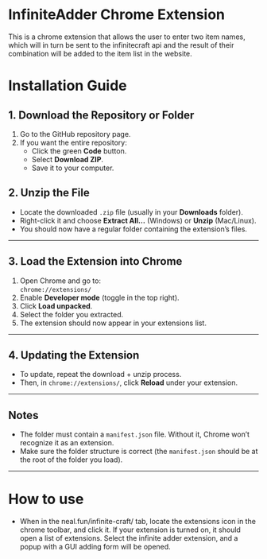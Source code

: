 # InfiniteAdder Chrome Extension

This is a chrome extension that allows the user to enter two item names, which will in turn be sent to the infinitecraft api and the result of their combination will be added to the item list in the website.

# Installation Guide
## 1. Download the Repository or Folder

1. Go to the GitHub repository page.
2. If you want the entire repository:
   - Click the green **Code** button.
   - Select **Download ZIP**.
   - Save it to your computer.

## 2. Unzip the File

- Locate the downloaded `.zip` file (usually in your **Downloads** folder).
- Right-click it and choose **Extract All...** (Windows) or **Unzip** (Mac/Linux).
- You should now have a regular folder containing the extension’s files.

---

## 3. Load the Extension into Chrome

1. Open Chrome and go to:  
   `chrome://extensions/`
2. Enable **Developer mode** (toggle in the top right).
3. Click **Load unpacked**.
4. Select the folder you extracted.
5. The extension should now appear in your extensions list.

---

## 4. Updating the Extension

- To update, repeat the download + unzip process.
- Then, in `chrome://extensions/`, click **Reload** under your extension.

---

## Notes

- The folder must contain a `manifest.json` file. Without it, Chrome won’t recognize it as an extension.
- Make sure the folder structure is correct (the `manifest.json` should be at the root of the folder you load).

---

# How to use
- When in the neal.fun/infinite-craft/ tab, locate the extensions icon in the chrome toolbar, and click it. If your extension is turned on, it should open a list of extensions. Select the infinite adder extension, and a popup with a GUI adding form will be opened.